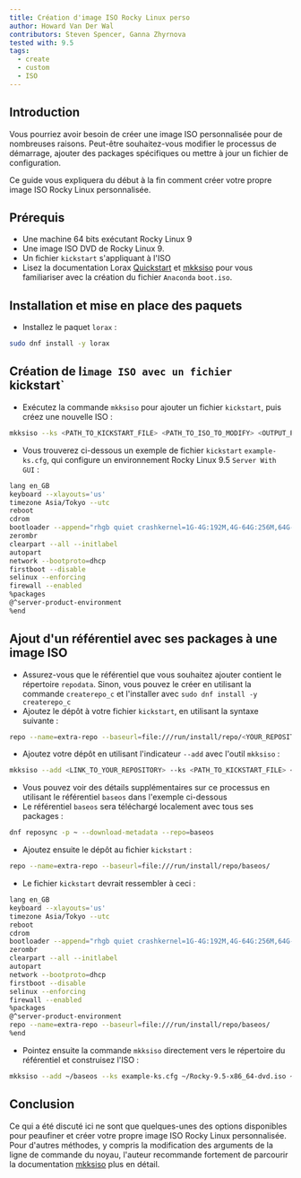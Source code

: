 ```yaml
---
title: Création d'image ISO Rocky Linux perso
author: Howard Van Der Wal
contributors: Steven Spencer, Ganna Zhyrnova
tested with: 9.5
tags:
  - create
  - custom
  - ISO
---
```


## Introduction

Vous pourriez avoir besoin de créer une image ISO personnalisée pour de nombreuses raisons. Peut-être souhaitez-vous modifier le processus de démarrage, ajouter des packages spécifiques ou mettre à jour un fichier de configuration.

Ce guide vous expliquera du début à la fin comment créer votre propre image ISO Rocky Linux personnalisée.

## Prérequis

- Une machine 64 bits exécutant Rocky Linux 9
- Une image ISO DVD de Rocky Linux 9.
- Un fichier `kickstart` s'appliquant à l'ISO
- Lisez la documentation Lorax [Quickstart](https://weldr.io/lorax/lorax.html#quickstart) et [mkksiso](https://weldr.io/lorax/mkksiso.html) pour vous familiariser avec la création du fichier `Anaconda` `boot.iso`.

## Installation et mise en place des paquets

- Installez le paquet `lorax` :

```bash
sudo dnf install -y lorax
```

## Création de l`image ISO avec un fichier `kickstart\`

- Exécutez la commande `mkksiso` pour ajouter un fichier `kickstart`, puis créez une nouvelle ISO :

```bash
mkksiso --ks <PATH_TO_KICKSTART_FILE> <PATH_TO_ISO_TO_MODIFY> <OUTPUT_PATH_FOR_BUILT_ISO>
```

- Vous trouverez ci-dessous un exemple de fichier `kickstart` `example-ks.cfg`, qui configure un environnement Rocky Linux 9.5 `Server With GUI` :

```bash
lang en_GB
keyboard --xlayouts='us'
timezone Asia/Tokyo --utc
reboot
cdrom
bootloader --append="rhgb quiet crashkernel=1G-4G:192M,4G-64G:256M,64G-:512M"
zerombr
clearpart --all --initlabel
autopart
network --bootproto=dhcp
firstboot --disable
selinux --enforcing
firewall --enabled
%packages
@^server-product-environment
%end
```

## Ajout d'un référentiel avec ses packages à une image ISO

- Assurez-vous que le référentiel que vous souhaitez ajouter contient le répertoire `repodata`. Sinon, vous pouvez le créer en utilisant la commande `createrepo_c` et l'installer avec `sudo dnf install -y createrepo_c`
- Ajoutez le dépôt à votre fichier `kickstart`, en utilisant la syntaxe suivante :

```bash
repo --name=extra-repo --baseurl=file:///run/install/repo/<YOUR_REPOSITORY>/
```

- Ajoutez votre dépôt en utilisant l'indicateur `--add` avec l'outil `mkksiso` :

```bash
mkksiso --add <LINK_TO_YOUR_REPOSITORY> --ks <PATH_TO_KICKSTART_FILE> <PATH_TO_ISO_TO_MODIFY> <OUTPUT_PATH_FOR_BUILT_ISO>
```

- Vous pouvez voir des détails supplémentaires sur ce processus en utilisant le référentiel `baseos` dans l'exemple ci-dessous
- Le référentiel `baseos` sera téléchargé localement avec tous ses packages :

```bash
dnf reposync -p ~ --download-metadata --repo=baseos
```

- Ajoutez ensuite le dépôt au fichier `kickstart` :

```bash
repo --name=extra-repo --baseurl=file:///run/install/repo/baseos/
```

- Le fichier `kickstart` devrait ressembler à ceci :

```bash
lang en_GB
keyboard --xlayouts='us'
timezone Asia/Tokyo --utc
reboot
cdrom
bootloader --append="rhgb quiet crashkernel=1G-4G:192M,4G-64G:256M,64G-:512M"
zerombr
clearpart --all --initlabel
autopart
network --bootproto=dhcp
firstboot --disable
selinux --enforcing
firewall --enabled
%packages
@^server-product-environment
repo --name=extra-repo --baseurl=file:///run/install/repo/baseos/
%end
```

- Pointez ensuite la commande `mkksiso` directement vers le répertoire du référentiel et construisez l'ISO :

```bash
mkksiso --add ~/baseos --ks example-ks.cfg ~/Rocky-9.5-x86_64-dvd.iso ~/Rocky-9.5-x86_64-dvd-new.iso
```

## Conclusion

Ce qui a été discuté ici ne sont que quelques-unes des options disponibles pour peaufiner et créer votre propre image ISO Rocky Linux personnalisée. Pour d'autres méthodes, y compris la modification des arguments de la ligne de commande du noyau, l'auteur recommande fortement de parcourir la documentation [mkksiso](https://weldr.io/lorax/mkksiso.html) plus en détail.
